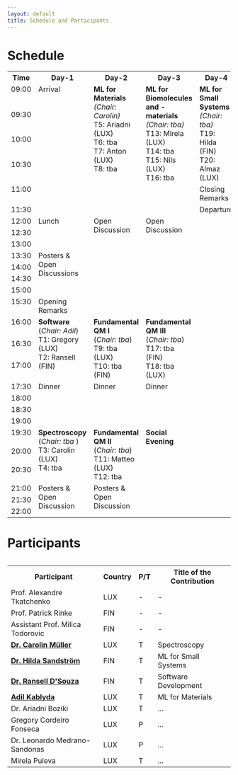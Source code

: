 ```yaml
---
layout: default
title: Schedule and Participants
---
```


# Schedule

<table>
<tr VALIGN=TOP>
  <th> Time </th>
  <th> Day-1 </th>
  <th> Day-2 </th>
  <th> Day-3 </th>
  <th> Day-4 </th>
</tr>
<tr VALIGN=TOP>
  <td width=100> 09:00 </td>
  <td rowspan="6" width=300> Arrival </td>
  <td rowspan="6" width=300> <b>ML for Materials</b> <br> <i>(Chair: Carolin)</i> <br> T5: Ariadni (LUX) <br> T6: tba <br> T7: Anton (LUX) <br> T8: tba </td>
  <td rowspan="6" width=300> <b>ML for Biomolecules and -materials</b> <br> <i>(Chair: tba)</i> <br> T13: Mirela (LUX) <br> T14: tba <br> T15: Nils (LUX) <br> T16: tba </td>
  <td rowspan="4" width=300> <b>ML for Small Systems</b> <br> <i>(Chair: tba)</i> <br> T19: Hilda (FIN) <br> T20: Almaz (LUX) </td>
</tr>
<tr VALIGN=TOP>
  <td> 09:30 </td>
</tr>
<tr VALIGN=TOP>
  <td> 10:00 </td>
</tr>
  
<tr VALIGN=TOP>
  <td> 10:30 </td>
</tr>
  
<tr VALIGN=TOP>
  <td> 11:00 </td>
  <td rowspan="1"> Closing Remarks </td>
</tr>
<tr VALIGN=TOP>
  <td> 11:30 </td>
  <td rowspan="3"> Departure </td>
</tr>
<tr VALIGN=TOP>
  <td> 12:00 </td>
  <td rowspan="3"> Lunch </td>
  <td rowspan="8"> Open Discussion </td>
  <td rowspan="8"> Open Discussion </td>
</tr>
  
<tr VALIGN=TOP>
  <td> 12:30 </td>
</tr>
  
<tr VALIGN=TOP>
  <td> 13:00 </td>
</tr>
  
<tr VALIGN=TOP>
  <td> 13:30 </td>
  <td rowspan="4"> Posters & Open Discussions </td>
</tr>
  
<tr VALIGN=TOP>
  <td> 14:00 </td>
</tr>
  
<tr VALIGN=TOP>
  <td> 14:30 </td>
</tr>
  
<tr VALIGN=TOP>
  <td> 15:00 </td>
</tr>
  
<tr VALIGN=TOP>
  <td> 15:30 </td>
  <td rowspan="1"> Opening Remarks </td>
</tr>
  
<tr VALIGN=TOP>
  <td> 16:00 </td>
  <td rowspan="3"> <b> Software </b> <br> (<i>Chair: Adil</i>) <br> T1: Gregory (LUX) <br> T2: Ransell (FIN) </td>
  <td rowspan="3"> <b> Fundamental QM I </b> <br> (<i>Chair: tba</i>) <br> T9: tba (LUX) <br> T10: tba (FIN) </td>
  <td rowspan="3"> <b> Fundamental QM III </b> <br> (<i>Chair: tba</i>) <br> T17: tba (FIN) <br> T18: tba (LUX) </td>
</tr>
  
<tr VALIGN=TOP>
  <td> 16:30 </td>
</tr>
  
<tr VALIGN=TOP>
  <td> 17:00 </td>
</tr>
  
<tr VALIGN=TOP>
  <td> 17:30 </td>
  <td rowspan="4"> Dinner </td>
  <td rowspan="4"> Dinner </td>
  <td rowspan="4"> Dinner </td>
</tr>
  
<tr VALIGN=TOP>
  <td> 18:00 </td>
</tr>
  
<tr VALIGN=TOP>
  <td> 18:30 </td>
</tr>
  
<tr VALIGN=TOP>
  <td> 19:00 </td>
</tr>
  
<tr VALIGN=TOP>
  <td> 19:30 </td>
  <td rowspan="3"> <b> Spectroscopy </b> <br> (<i>Chair: tba </i>) <br> T3: Carolin (LUX) <br> T4: tba </td>
  <td rowspan="3"> <b> Fundamental QM II </b> <br> (<i>Chair: tba</i>) <br> T11: Matteo (LUX) <br> T12: tba </td>
  <td rowspan="6"> <b> Social Evening </b> </td>
</tr>
  
<tr VALIGN=TOP>
  <td> 20:00 </td>
</tr>
  
<tr VALIGN=TOP>
  <td> 20:30 </td>
</tr>
  
<tr VALIGN=TOP>
  <td> 21:00 </td>  
  <td rowspan="3"> Posters & Open Discussion </td>
  <td rowspan="3"> Posters & Open Discussion </td>
</tr>
  
<tr VALIGN=TOP>
  <td> 21:30 </td>
</tr>
  
<tr VALIGN=TOP>
  <td> 22:00 </td>
</tr>
<table>


# Participants

<table>
<tr>
  <th> Participant </th>
  <th> Country </th>
  <th> P/T </th>
  <th> Title of the Contribution </th>
</tr>
<tr>
  <td> Prof. Alexandre Tkatchenko </td>
  <td> LUX </td>
  <td> - </td>
  <td> - </td>
</tr>
<tr>
  <td> Prof. Patrick Rinke </td>
  <td> FIN </td>
  <td> - </td>
  <td> - </td>
</tr>
<tr>
  <td> Assistant Prof. Milica Todorovic </td>
  <td> FIN </td>
  <td> - </td>
  <td> - </td>
</tr>
<tr>
  <td> <b><a href='https://estml.github.io/contact/'>Dr. Carolin Müller</a></b> </td>
  <td> LUX </td>
  <td> T </td>
  <td> Spectroscopy </td>
</tr>
<tr>
  <td> <b><a href='https://estml.github.io/contact/'>Dr. Hilda Sandström</a></b> </td>
  <td> FIN </td>
  <td> T </td>
  <td> ML for Small Systems </td>
</tr>
<tr>
  <td> <b><a href='https://estml.github.io/contact/'>Dr. Ransell D'Souza</a></b> </td>
  <td> FIN </td>
  <td> T </td>
  <td> Software Development </td>
</tr>
<tr>
  <td> <b><a href='https://estml.github.io/contact/'>Adil Kablyda</a></b> </td>
  <td> LUX </td>
  <td> T </td>
  <td> ML for Materials </td>
</tr>
<tr>
  <td> Dr. Ariadni Boziki </td>
  <td> LUX </td>
  <td> T </td>
  <td> ... </td>
</tr>
<tr>
  <td> Gregory Cordeiro Fonseca </td>
  <td> LUX </td>
  <td> P </td>
  <td> ... </td>
</tr>
<tr>
  <td> Dr. Leonardo Medrano-Sandonas </td>
  <td> LUX </td>
  <td> P </td>
  <td> ... </td>
</tr>
<tr>
  <td> Mirela Puleva </td>
  <td> LUX </td>
  <td> T </td>
  <td> ... </td>
</tr>
</table>
